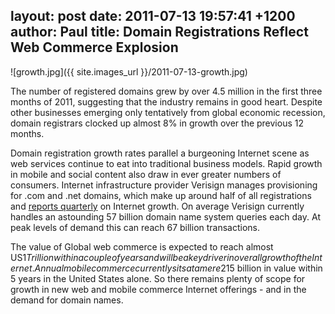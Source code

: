 layout: post
date: 2011-07-13 19:57:41 +1200
author: Paul
title: Domain Registrations Reflect Web Commerce Explosion
----

![growth.jpg]({{ site.images_url }}/2011-07-13-growth.jpg)

The number of registered domains grew by over 4.5 million in the first three months of 2011, suggesting that the industry remains in good heart. Despite other businesses emerging only tentatively from global economic recession, domain registrars clocked up almost 8% in growth over the previous 12 months.

Domain registration growth rates parallel a burgeoning Internet scene as web services continue to eat into traditional business models. Rapid growth in mobile and social content also draw in ever greater numbers of consumers. Internet infrastructure provider Verisign manages provisioning for .com and .net domains, which make up around half of all registrations and [reports quarterly](http://www.verisigninc.com/en_US/why-verisign/research-trends/domain-name-industry-brief/index.xhtml) on Internet growth. On average Verisign currently handles an astounding 57 billion domain name system queries each day. At peak levels of demand this can reach 67 billion transactions.

The value of Global web commerce is expected to reach almost US$1 Trillion within a couple of years and will be a key driver in overall growth of the Internet. Annual mobile commerce currently sits at a mere 2% of consumer sales transactions, but is expected to grow to US$15 billion in value within 5 years in the United States alone. So there remains plenty of scope for growth in new web and mobile commerce Internet offerings - and in the demand for domain names.
